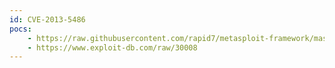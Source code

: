 ```yaml
---
id: CVE-2013-5486
pocs:
    - https://raw.githubusercontent.com/rapid7/metasploit-framework/master/modules/exploits/multi/http/cisco_dcnm_upload.rb
    - https://www.exploit-db.com/raw/30008
---
```

